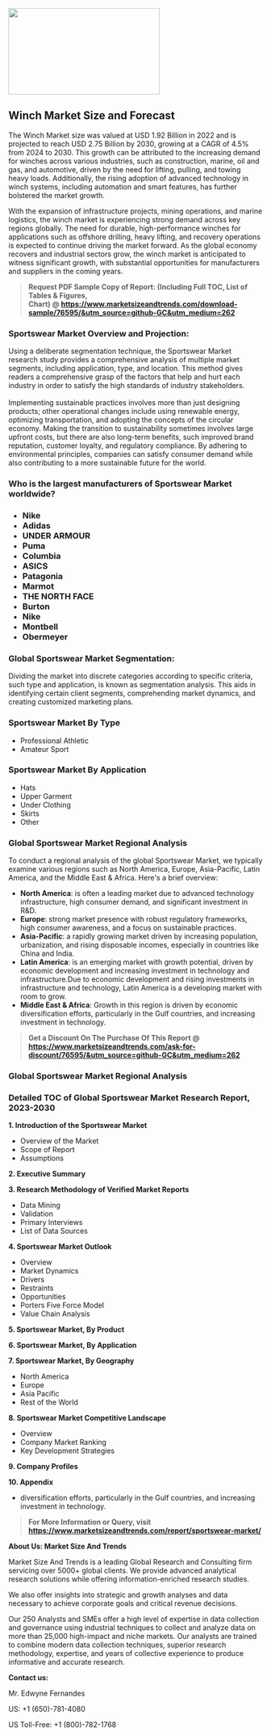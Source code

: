 <p><img class="alignnone size-medium wp-image-20088" src="https://ffe5etoiles.com/wp-content/uploads/2024/12/MST1-300x171.png" alt="" width="300" height="171" /></p><h2>Winch Market Size and Forecast</h2><p>The Winch Market size was valued at USD 1.92 Billion in 2022 and is projected to reach USD 2.75 Billion by 2030, growing at a CAGR of 4.5% from 2024 to 2030. This growth can be attributed to the increasing demand for winches across various industries, such as construction, marine, oil and gas, and automotive, driven by the need for lifting, pulling, and towing heavy loads. Additionally, the rising adoption of advanced technology in winch systems, including automation and smart features, has further bolstered the market growth.</p><p>With the expansion of infrastructure projects, mining operations, and marine logistics, the winch market is experiencing strong demand across key regions globally. The need for durable, high-performance winches for applications such as offshore drilling, heavy lifting, and recovery operations is expected to continue driving the market forward. As the global economy recovers and industrial sectors grow, the winch market is anticipated to witness significant growth, with substantial opportunities for manufacturers and suppliers in the coming years.</p></p><blockquote id="" class=""><strong>Request PDF Sample Copy of Report: (Including Full TOC, List of Tables &amp; Figures, Chart)&nbsp;@&nbsp;<strong><a href="https://www.marketsizeandtrends.com/download-sample/76595/&utm_source=github-GC&utm_medium=262" target="_blank">https://www.marketsizeandtrends.com/download-sample/76595/&utm_source=github-GC&utm_medium=262</a></strong></strong></blockquote><h3 id="" class="">Sportswear Market&nbsp;Overview and Projection:</h3><p id="" class="">Using a deliberate segmentation technique, the Sportswear Market research study provides a comprehensive analysis of multiple market segments, including application, type, and location. This method gives readers a comprehensive grasp of the factors that help and hurt each industry in order to satisfy the high standards of industry stakeholders. <br /> <br />Implementing sustainable practices involves more than just designing products; other operational changes include using renewable energy, optimizing transportation, and adopting the concepts of the circular economy. Making the transition to sustainability sometimes involves large upfront costs, but there are also long-term benefits, such improved brand reputation, customer loyalty, and regulatory compliance. By adhering to environmental principles, companies can satisfy consumer demand while also contributing to a more sustainable future for the world.</p><h3 id="" class="">Who is the largest manufacturers of&nbsp;Sportswear Market worldwide?</h3><h3 class=""><p><ul><li>Nike </li><li> Adidas </li><li> UNDER ARMOUR </li><li> Puma </li><li> Columbia </li><li> ASICS </li><li> Patagonia </li><li> Marmot </li><li> THE NORTH FACE </li><li> Burton </li><li> Nike </li><li> Montbell </li><li> Obermeyer</li></ul></p></h3><h3 id="" class="">Global&nbsp;Sportswear Market Segmentation:</h3><p id="" class="">Dividing the market into discrete categories according to specific criteria, such type and application, is known as segmentation analysis. This aids in identifying certain client segments, comprehending market dynamics, and creating customized marketing plans.</p><h3 id="" class="">Sportswear Market&nbsp;By Type</h3><p><p><ul><li>Professional Athletic </li><li> Amateur Sport</p></li></ul></p></p><h3 id="" class="">Sportswear Market&nbsp;By Application</h3><p class=""><p><ul><li>Hats </li><li> Upper Garment </li><li> Under Clothing </li><li> Skirts </li><li> Other</li></ul></p></p><h3 id="" class="">Global Sportswear Market Regional Analysis</h3><p id="" class="">To conduct a regional analysis of the global Sportswear Market, we typically examine various regions such as North America, Europe, Asia-Pacific, Latin America, and the Middle East &amp; Africa. Here's a brief overview:</p><ul><li><strong>North America</strong>: is often a leading market due to advanced technology infrastructure, high consumer demand, and significant investment in R&amp;D.</li><li><strong>Europe</strong>: strong market presence with robust regulatory frameworks, high consumer awareness, and a focus on sustainable practices.</li><li><strong>Asia-Pacific</strong>: a rapidly growing market driven by increasing population, urbanization, and rising disposable incomes, especially in countries like China and India.</li><li><strong>Latin America</strong>: is an emerging market with growth potential, driven by economic development and increasing investment in technology and infrastructure.Due to economic development and rising investments in infrastructure and technology, Latin America is a developing market with room to grow.</li><li><strong>Middle East &amp; Africa</strong>: Growth in this region is driven by economic diversification efforts, particularly in the Gulf countries, and increasing investment in technology.</li></ul><blockquote id="" class=""><strong>Get a Discount On The Purchase Of This Report @ <strong><a href="https://www.marketsizeandtrends.com/ask-for-discount/76595/&utm_source=github-GC&utm_medium=262" target="_blank">https://www.marketsizeandtrends.com/ask-for-discount/76595/&utm_source=github-GC&utm_medium=262</a></strong></strong></blockquote><h3 id="" class="">Global Sportswear Market Regional Analysis</h3><h3 id="" class="">Detailed TOC of Global Sportswear Market Research Report, 2023-2030</h3><p id="" class=""><strong>1. Introduction of the Sportswear Market</strong></p><ul><li>Overview of the Market</li><li>Scope of Report</li><li>Assumptions</li></ul><p id="" class=""><strong>2. Executive Summary</strong></p><p id="" class=""><strong>3. Research Methodology of Verified Market Reports</strong></p><ul><li>Data Mining</li><li>Validation</li><li>Primary Interviews</li><li>List of Data Sources</li></ul><p id="" class=""><strong>4. Sportswear Market Outlook</strong></p><ul><li>Overview</li><li>Market Dynamics</li><li>Drivers</li><li>Restraints</li><li>Opportunities</li><li>Porters Five Force Model</li><li>Value Chain Analysis</li></ul><p id="" class=""><strong>5. Sportswear Market, By Product</strong></p><p id="" class=""><strong>6. Sportswear Market, By Application</strong></p><p id="" class=""><strong>7. Sportswear Market, By Geography</strong></p><ul><li>North America</li><li>Europe</li><li>Asia Pacific</li><li>Rest of the World</li></ul><p id="" class=""><strong>8. Sportswear Market Competitive Landscape</strong></p><ul><li>Overview</li><li>Company Market Ranking</li><li>Key Development Strategies</li></ul><p id="" class=""><strong>9. Company Profiles</strong></p><p id="" class=""><strong>10. Appendix</strong></p><ul><li>diversification efforts, particularly in the Gulf countries, and increasing investment in technology.</li></ul><blockquote id="" class=""><strong>For More Information or Query, visit <strong><strong><a href="https://www.marketsizeandtrends.com/report/sportswear-market/" target="_blank">https://www.marketsizeandtrends.com/report/sportswear-market/</a></strong></strong></strong></blockquote><p id="" class=""><strong>About Us: Market Size And Trends</strong></p><p id="" class="">Market Size And Trends is a leading Global Research and Consulting firm servicing over 5000+ global clients. We provide advanced analytical research solutions while offering information-enriched research studies.</p><p id="" class="">We also offer insights into strategic and growth analyses and data necessary to achieve corporate goals and critical revenue decisions.</p><p id="" class="">Our 250 Analysts and SMEs offer a high level of expertise in data collection and governance using industrial techniques to collect and analyze data on more than 25,000 high-impact and niche markets. Our analysts are trained to combine modern data collection techniques, superior research methodology, expertise, and years of collective experience to produce informative and accurate research.</p><p id="" class=""><strong>Contact us:</strong></p><p id="" class="">Mr. Edwyne Fernandes</p><p id="" class="">US: +1 (650)-781-4080</p><p id="" class="">US Toll-Free: +1 (800)-782-1768</p>
